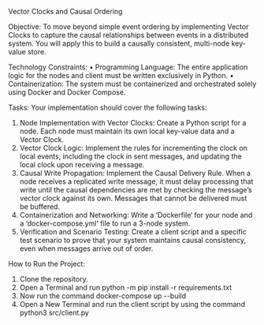 Vector Clocks and Causal Ordering

Objective:
To move beyond simple event ordering by implementing Vector Clocks to capture the causal relationships between events in a distributed system. You will apply this to build a causally consistent, multi-node key-value store.

Technology Constraints:
• Programming Language: The entire application logic for the nodes and client must be written exclusively in Python.
• Containerization: The system must be containerized and orchestrated solely using Docker and Docker Compose.

Tasks:
Your implementation should cover the following tasks:
1. Node Implementation with Vector Clocks: Create a Python script for a node. Each node must maintain its own local key-value data and a Vector Clock.
2. Vector Clock Logic: Implement the rules for incrementing the clock on local events, including the clock in sent messages, and updating the local clock upon receiving a message.
3. Causal Write Propagation: Implement the Causal Delivery Rule. When a node
receives a replicated write message, it must delay processing that write until the causal dependencies are met by checking the message’s vector clock against its own. Messages that cannot be delivered must be buffered.
4. Containerization and Networking: Write a ‘Dockerfile‘ for your node and a ‘docker-compose.yml‘ file to run a 3-node system.
5. Verification and Scenario Testing: Create a client script and a specific test scenario to prove that your system maintains causal consistency, even when messages arrive out of order.

How to Run the Project:
1. Clone the repository.
2. Open a Terminal and run python -m pip install -r requirements.txt
3. Now run the command docker-compose up --build
4. Open a New Terminal and run the client script by using the command python3 src/client.py


